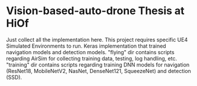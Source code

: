 # Vision-based-auto-drone Thesis at HiOf
Just collect all the implementation here. This project requires specific UE4 Simulated Environments to run.
Keras implementation that trained navigation models and detection models.
"flying" dir contains scripts regarding  AirSim for collecting training data, testing, log handling, etc.
"training" dir contains scripts regarding training DNN models for navigation (ResNet18, MobileNetV2, NasNet, DenseNet121, SqueezeNet) and detection (SSD).
